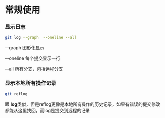 # 常规使用

### 显示日志

```sh
git log --graph  --oneline --all
```

\--graph 图形化显示

\--oneline 每个提交显示一行

\--all 所有分支，包括远程分支

### 显示本地所有操作记录

```bash
git reflog 
```

跟 **log**类似，但是reflog更像是本地所有操作的历史记录，如果有错误的提交修改都能从这里找回，而log是提交到远程的记录
